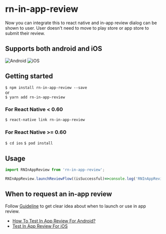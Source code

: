 # rn-in-app-review

Now you can integrate this to react native and in-app review dialog can be shown to user. User doesn't need to move to play store or app store to submit their review.

## Supports both android and iOS

![Android](https://github.com/ravirupareliya/rn-in-app-review/blob/master/android.jpg)
![iOS](https://github.com/ravirupareliya/rn-in-app-review/blob/master/ios.png)


## Getting started

`$ npm install rn-in-app-review --save`
<br>or<br>
`$ yarn add rn-in-app-review`

### For React Native < 0.60

`$ react-native link rn-in-app-review`

### For React Native >= 0.60

`$ cd ios`
`$ pod install`

## Usage
```javascript
import RNInAppReview from 'rn-in-app-review';

RNInAppReview.launchReviewFlow((isSuccessful)=>console.log('RNInAppReview ' , isSuccessful))

```

## When to request an in-app review

Follow [Guideline](https://github.com/ravirupareliya/rn-in-app-review/blob/master/Guidelines.md) to get clear idea about when to launch or use in app review.

- [How To Test In App Review For Android?](https://developer.android.com/guide/playcore/in-app-review/test)
- [Test In App Review For iOS](https://developer.apple.com/design/human-interface-guidelines/ios/system-capabilities/ratings-and-reviews/)
